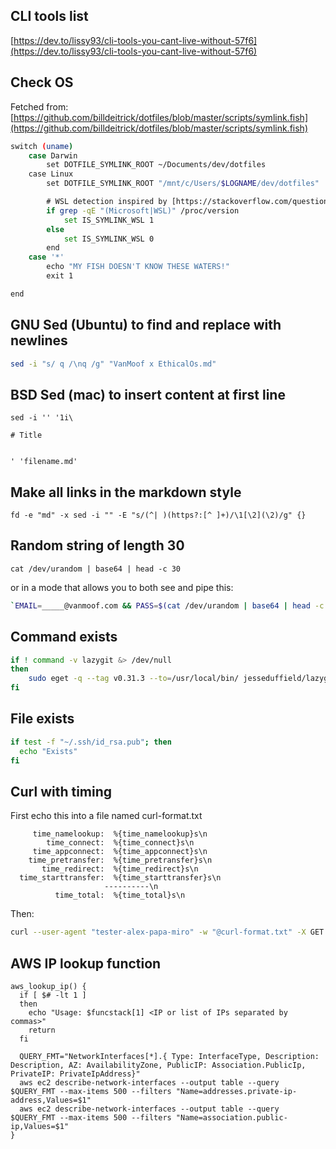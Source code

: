 ## CLI tools list
[https://dev.to/lissy93/cli-tools-you-cant-live-without-57f6](https://dev.to/lissy93/cli-tools-you-cant-live-without-57f6)

## Check OS

Fetched from: [https://github.com/billdeitrick/dotfiles/blob/master/scripts/symlink.fish](https://github.com/billdeitrick/dotfiles/blob/master/scripts/symlink.fish)
```sh
switch (uname)
    case Darwin
        set DOTFILE_SYMLINK_ROOT ~/Documents/dev/dotfiles
    case Linux
        set DOTFILE_SYMLINK_ROOT "/mnt/c/Users/$LOGNAME/dev/dotfiles"

        # WSL detection inspired by [https://stackoverflow.com/questions/38086185/how-to-check-if-a-program-is-run-in-bash-on-ubuntu-on-windows-and-not-just-plain](https://stackoverflow.com/questions/38086185/how-to-check-if-a-program-is-run-in-bash-on-ubuntu-on-windows-and-not-just-plain)
        if grep -qE "(Microsoft|WSL)" /proc/version
            set IS_SYMLINK_WSL 1
        else
            set IS_SYMLINK_WSL 0
        end
    case '*'
        echo "MY FISH DOESN'T KNOW THESE WATERS!"
        exit 1

end
```

## GNU Sed (Ubuntu) to find and replace with newlines

```sh
sed -i "s/ q /\nq /g" "VanMoof x EthicalOs.md"
```

## BSD Sed (mac) to insert  content at first line
```shell
sed -i '' '1i\

# Title
  

' 'filename.md'
```

## Make all links in the markdown style
```shell
fd -e "md" -x sed -i "" -E "s/(^| )(https?:[^ ]+)/\1[\2](\2)/g" {}
```

## Random string of length 30
```shell
cat /dev/urandom | base64 | head -c 30
```

or in a mode that allows you to both see and pipe this:
```bash
`EMAIL=_____@vanmoof.com && PASS=$(cat /dev/urandom | base64 | head -c 30) && echo $PASS && aws iam create-login-profile --password-reset-required --user-name $EMAIL --password $PASS`
```


## Command exists
```sh
if ! command -v lazygit &> /dev/null
then
	sudo eget -q --tag v0.31.3 --to=/usr/local/bin/ jesseduffield/lazygit --verify-sha256=78eff8d126178594a06107c8faff7f27343f4e63281d14fbbc62f6fbb38e5110
fi
```


## File exists
```sh
if test -f "~/.ssh/id_rsa.pub"; then
  echo "Exists"
fi
```

## Curl with timing

First echo this into a file named curl-format.txt
```
     time_namelookup:  %{time_namelookup}s\n
        time_connect:  %{time_connect}s\n
     time_appconnect:  %{time_appconnect}s\n
    time_pretransfer:  %{time_pretransfer}s\n
       time_redirect:  %{time_redirect}s\n
  time_starttransfer:  %{time_starttransfer}s\n
                     ----------\n
          time_total:  %{time_total}s\n

```

Then:
```sh
curl --user-agent "tester-alex-papa-miro" -w "@curl-format.txt" -X GET --location -s -k -I "TARGET"
```

## AWS IP lookup function
```shell 
aws_lookup_ip() {
  if [ $# -lt 1 ]
  then
    echo "Usage: $funcstack[1] <IP or list of IPs separated by commas>"
    return
  fi

  QUERY_FMT="NetworkInterfaces[*].{ Type: InterfaceType, Description: Description, AZ: AvailabilityZone, PublicIP: Association.PublicIp, PrivateIP: PrivateIpAddress}"
  aws ec2 describe-network-interfaces --output table --query $QUERY_FMT --max-items 500 --filters "Name=addresses.private-ip-address,Values=$1"
  aws ec2 describe-network-interfaces --output table --query $QUERY_FMT --max-items 500 --filters "Name=association.public-ip,Values=$1"
}
```